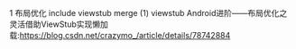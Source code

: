 1 布局优化
include viewstub merge
(1) viewstub
Android进阶——布局优化之灵活借助ViewStub实现懒加载:https://blog.csdn.net/crazymo_/article/details/78742884